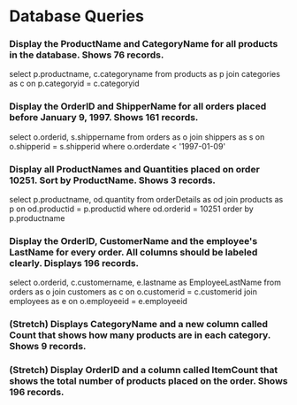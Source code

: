 # Database Queries

### Display the ProductName and CategoryName for all products in the database. Shows 76 records.

select p.productname, c.categoryname
from products as p
join categories as c on p.categoryid = c.categoryid

### Display the OrderID and ShipperName for all orders placed before January 9, 1997. Shows 161 records.

select o.orderid, s.shippername
from orders as o
join shippers as s on o.shipperid = s.shipperid
where o.orderdate < '1997-01-09'

### Display all ProductNames and Quantities placed on order 10251. Sort by ProductName. Shows 3 records.

select p.productname, od.quantity
from orderDetails as od
join products as p on od.productid = p.productid
where od.orderid = 10251
order by p.productname

### Display the OrderID, CustomerName and the employee's LastName for every order. All columns should be labeled clearly. Displays 196 records.

select o.orderid, c.customername, e.lastname as EmployeeLastName
from orders as o
join customers as c on o.customerid = c.customerid
join employees as e on o.employeeid = e.employeeid

### (Stretch) Displays CategoryName and a new column called Count that shows how many products are in each category. Shows 9 records.

### (Stretch) Display OrderID and a column called ItemCount that shows the total number of products placed on the order. Shows 196 records.
